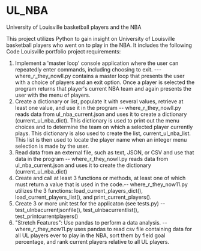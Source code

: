 # UL_NBA
University of Louisville basketball players and the NBA

This project utilizes Python to gain insight on University of Louisville basketball players who went on to play in the NBA. It includes the following Code Louisville portfolio project requirements:
 1) Implement a 'master loop' console application where the user can repeatedly enter commands, including choosing to exit. --- where_r_they_nowll.py contains a master loop that presents the user with a choice of players and an exit option. Once a player is selected the program returns that player's current NBA team and again presents the user with the menu of players.
 2) Create a dictionary or list, populate it with several values, retrieve at least one value, and use it in the program -- where_r_they_nowll.py reads data from ul_nba_current.json and uses it to create a dictionary (current_ul_nba_dict). This dictionary is used to print out the menu choices and to determine the team on which a selected player currently plays. This dictionary is also used to create the list, current_ul_nba_list. This list is then used to locate the player name when an integer menu selection is made by the user.
 3) Read data from an external file, such as text, JSON, or CSV and use that data in the program -- where_r_they_nowll.py reads data from ul_nba_current.json and uses it to create the dictionary (current_ul_nba_dict)
 4) Create and call at least 3 functions or methods, at least one of which must return a value that is used in the code.-- where_r_they_now11.py utilizes the 3 functions: load_current_players_dict(), load_current_players_list(), and print_current_players().
 5) Create 3 or more unit test for the applicaton (see tests.py) -- test_ulnbacurrentjsonfile(), test_ulnbacurrentlist(), test_printcurrentplayers()
 6) "Stretch Features": Use pandas to perform a data analysis. -- where_r_they_now11.py uses pandas to read csv file containing data for all UL players ever to play in the NBA, sort them by field goal percentage, and rank current players relative to all UL players.
